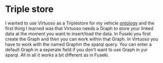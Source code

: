 # Triple store
I wanted to use Virtuoso as a Triplestore for my vehicle [ontology](https://w3id.org/vehicle/) and the first thing I 
learned was that Virtuoso needs a Graph to store your linked data at the moment you want to insert/load the data. 
In Fuseki you first create the Graph and then you can work within that Graph. In Virtuoso you have to work with the named Graphin the sparql query. 
You can enter a default Graph in a seperate field if you don't want to use Graph in yur sparql. All in all it works a bit different as in Fuseki.


